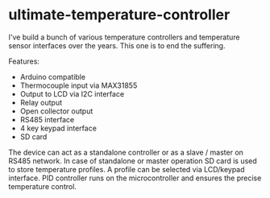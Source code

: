 # ultimate-temperature-controller
I've build a bunch of various temperature controllers and temperature sensor interfaces over the years. This one is to end the suffering. 

Features:
 * Arduino compatible
 * Thermocouple input via MAX31855
 * Output to LCD via I2C interface
 * Relay output
 * Open collector output
 * RS485 interface 
 * 4 key keypad interface
 * SD card

The device can act as a standalone controller or as a slave / master on RS485 network. In case of standalone or master operation SD card is used to store temperature profiles. A profile can be selected via LCD/keypad interface. PID controller runs on the microcontroller and ensures the precise temperature control.
